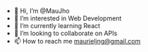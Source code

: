 - 👋 Hi, I’m @MauJho
- 👀 I’m interested in Web Development
- 🌱 I’m currently learning React
- 💞️ I’m looking to collaborate on APIs
- 📫 How to reach me maurieljng@gmail.com

<!---
MauJho/MauJho is a ✨ special ✨ repository because its `README.md` (this file) appears on your GitHub profile.
You can click the Preview link to take a look at your changes.
--->

